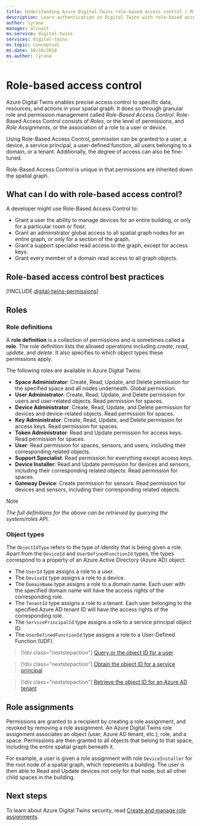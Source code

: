 ```yaml
---
title: Understanding Azure Digital Twins role-based access control | Microsoft Docs
description: Learn authentication in Digital Twins with role-based access control.
author: lyrana
manager: alinast
ms.service: digital-twins
services: digital-twins
ms.topic: conceptual
ms.date: 10/10/2018
ms.author: lyrana
---
```


# Role-based access control

Azure Digital Twins enables precise access control to specific data, resources, and actions in your spatial graph. It does so through granular role and permission management called _Role-Based Access Control_. Role-Based Access Control consists of _Roles_, or the level of permissions, and _Role Assignments_, or the association of a role to a user or device.

Using Role-Based Access Control, permission can be granted to a user, a device, a service principal, a user-defined function, all users belonging to a domain, or a tenant. Additionally, the degree of access can also be fine-tuned.

Role-Based Access Control is unique in that permissions are inherited down the spatial graph.

## What can I do with role-based access control?

A developer might use Role-Based Access Control to:

* Grant a user the ability to manage devices for an entire building, or only for a particular room or floor.
* Grant an administrator global access to all spatial graph nodes for an entire graph, or only for a section of the graph.
* Grant a support specialist read access to the graph, except for access keys.
* Grant every member of a domain read access to all graph objects.

## Role-based access control best practices

[!INCLUDE [digital-twins-permissions](../../includes/digital-twins-rbac-best-practices.md)]

## Roles

### Role definitions

A **role definition** is a collection of permissions and is sometimes called a **role**. The role definition lists the allowed operations including *create*, *read*, *update*, and *delete*. It also specifies to which object types these permissions apply.

The following roles are available in Azure Digital Twins:

* **Space Administrator**: Create, Read, Update, and Delete permission for the specified space and all nodes underneath. Global permission.
* **User Administrator**: Create, Read, Update, and Delete permission for users and user-related objects. Read permission for spaces.
* **Device Administrator**: Create, Read, Update, and Delete permission for devices and device-related objects. Read permission for spaces.
* **Key Administrator**: Create, Read, Update, and Delete permission for access keys. Read permission for spaces.
* **Token Administrator**: Read and Update permission for access keys. Read permission for spaces.
* **User**: Read permission for spaces, sensors, and users, including their corresponding related objects.
* **Support Specialist**: Read permission for everything except access keys.
* **Device Installer**: Read and Update permission for devices and sensors, including their corresponding related objects. Read permission for spaces.
* **Gateway Device**: Create permission for sensors. Read permission for devices and sensors, including their corresponding related objects.

>[!NOTE]
> *The full definitions for the above can be retrieved by querying the system/roles API.*

### Object types

The `ObjectIdType` refers to the type of identity that is being given a role. Apart from the `DeviceId` and `UserDefinedFunctionId` types, the types correspond to a property of an Azure Active Directory (Azure AD) object:
  
* The `UserId` type assigns a role to a user.
* The `DeviceId` type assigns a role to a device.
* The `DomainName` type assigns a role to a domain name. Each user with the specified domain name will have the access rights of the corresponding role.
* The `TenantId` type assigns a role to a tenant. Each user belonging to the specified Azure AD tenant ID will have the access rights of the corresponding role.
* The `ServicePrincipalId` type assigns a role to a service principal object ID.
* The `UserDefinedFunctionId` type assigns a role to a User-Defined Function (UDF).

> [!div class="nextstepaction"]
> [Query or the object ID for a user](https://docs.microsoft.com/powershell/module/azuread/get-azureaduser?view=azureadps-2.0)

> [!div class="nextstepaction"]
> [Obtain the object ID for a service principal](https://docs.microsoft.com/powershell/module/azurerm.resources/get-azurermadserviceprincipal?view=azurermps-6.8.1)

> [!div class="nextstepaction"]
> [Retrieve the object ID for an Azure AD tenant](https://docs.microsoft.com/azure/active-directory/develop/quickstart-create-new-tenant)

## Role assignments

Permissions are granted to a recipient by creating a role assignment, and revoked by removing a role assignment. An Azure Digital Twins role assignment associates an object (user, Azure AD tenant, etc.), role, and a space. Permissions are then granted to all objects that belong to that space, including the entire spatial graph beneath it.

For example, a user is given a role assignment with role `DeviceInstaller` for the root node of a spatial graph, which represents a building. The user is then able to Read and Update devices not only for that node, but all other child spaces in the building.

## Next steps

To learn about Azure Digital Twins security, read [Create and manage role assignments](./security-create-manage-role-assignments.md).
